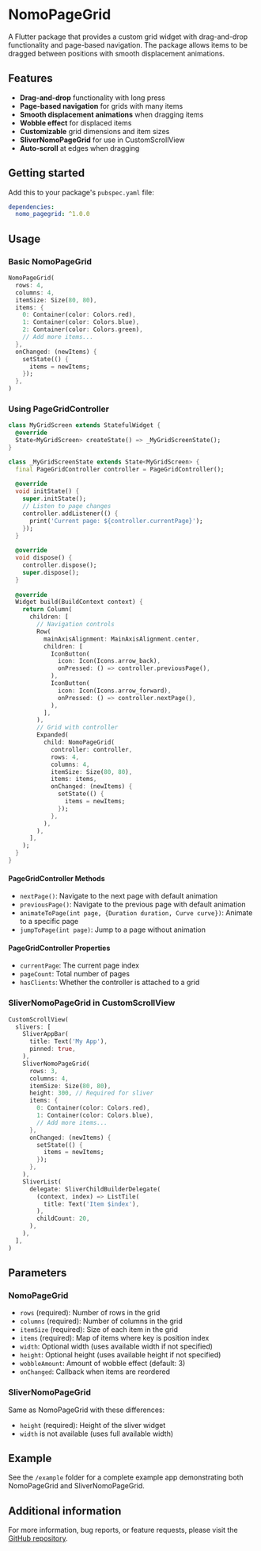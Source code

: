 # NomoPageGrid

A Flutter package that provides a custom grid widget with drag-and-drop functionality and page-based navigation. The package allows items to be dragged between positions with smooth displacement animations.

## Features

- **Drag-and-drop** functionality with long press
- **Page-based navigation** for grids with many items
- **Smooth displacement animations** when dragging items
- **Wobble effect** for displaced items
- **Customizable** grid dimensions and item sizes
- **SliverNomoPageGrid** for use in CustomScrollView
- **Auto-scroll** at edges when dragging

## Getting started

Add this to your package's `pubspec.yaml` file:

```yaml
dependencies:
  nomo_pagegrid: ^1.0.0
```

## Usage

### Basic NomoPageGrid

```dart
NomoPageGrid(
  rows: 4,
  columns: 4,
  itemSize: Size(80, 80),
  items: {
    0: Container(color: Colors.red),
    1: Container(color: Colors.blue),
    2: Container(color: Colors.green),
    // Add more items...
  },
  onChanged: (newItems) {
    setState(() {
      items = newItems;
    });
  },
)
```

### Using PageGridController

```dart
class MyGridScreen extends StatefulWidget {
  @override
  State<MyGridScreen> createState() => _MyGridScreenState();
}

class _MyGridScreenState extends State<MyGridScreen> {
  final PageGridController controller = PageGridController();
  
  @override
  void initState() {
    super.initState();
    // Listen to page changes
    controller.addListener(() {
      print('Current page: ${controller.currentPage}');
    });
  }
  
  @override
  void dispose() {
    controller.dispose();
    super.dispose();
  }
  
  @override
  Widget build(BuildContext context) {
    return Column(
      children: [
        // Navigation controls
        Row(
          mainAxisAlignment: MainAxisAlignment.center,
          children: [
            IconButton(
              icon: Icon(Icons.arrow_back),
              onPressed: () => controller.previousPage(),
            ),
            IconButton(
              icon: Icon(Icons.arrow_forward),
              onPressed: () => controller.nextPage(),
            ),
          ],
        ),
        // Grid with controller
        Expanded(
          child: NomoPageGrid(
            controller: controller,
            rows: 4,
            columns: 4,
            itemSize: Size(80, 80),
            items: items,
            onChanged: (newItems) {
              setState(() {
                items = newItems;
              });
            },
          ),
        ),
      ],
    );
  }
}
```

#### PageGridController Methods

- `nextPage()`: Navigate to the next page with default animation
- `previousPage()`: Navigate to the previous page with default animation
- `animateToPage(int page, {Duration duration, Curve curve})`: Animate to a specific page
- `jumpToPage(int page)`: Jump to a page without animation

#### PageGridController Properties

- `currentPage`: The current page index
- `pageCount`: Total number of pages
- `hasClients`: Whether the controller is attached to a grid

### SliverNomoPageGrid in CustomScrollView

```dart
CustomScrollView(
  slivers: [
    SliverAppBar(
      title: Text('My App'),
      pinned: true,
    ),
    SliverNomoPageGrid(
      rows: 3,
      columns: 4,
      itemSize: Size(80, 80),
      height: 300, // Required for sliver
      items: {
        0: Container(color: Colors.red),
        1: Container(color: Colors.blue),
        // Add more items...
      },
      onChanged: (newItems) {
        setState(() {
          items = newItems;
        });
      },
    ),
    SliverList(
      delegate: SliverChildBuilderDelegate(
        (context, index) => ListTile(
          title: Text('Item $index'),
        ),
        childCount: 20,
      ),
    ),
  ],
)
```

## Parameters

### NomoPageGrid

- `rows` (required): Number of rows in the grid
- `columns` (required): Number of columns in the grid
- `itemSize` (required): Size of each item in the grid
- `items` (required): Map of items where key is position index
- `width`: Optional width (uses available width if not specified)
- `height`: Optional height (uses available height if not specified)
- `wobbleAmount`: Amount of wobble effect (default: 3)
- `onChanged`: Callback when items are reordered

### SliverNomoPageGrid

Same as NomoPageGrid with these differences:
- `height` (required): Height of the sliver widget
- `width` is not available (uses full available width)

## Example

See the `/example` folder for a complete example app demonstrating both NomoPageGrid and SliverNomoPageGrid.

## Additional information

For more information, bug reports, or feature requests, please visit the [GitHub repository](https://github.com/nomo-app/nomo_pagegrid).
